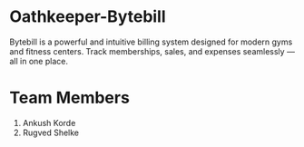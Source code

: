 # Oathkeeper-Bytebill
Bytebill is a powerful and intuitive billing system designed for modern gyms and fitness centers.
Track memberships, sales, and expenses seamlessly — all in one place.

# Team Members
1. Ankush Korde
2. Rugved Shelke
